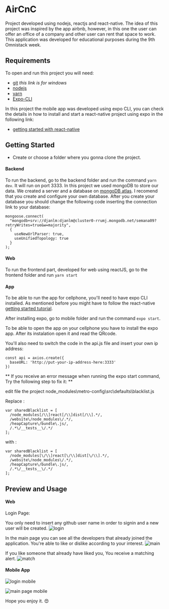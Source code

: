 # AirCnC
Project developed using nodejs, reactjs and react-native. The idea of this project was inspired by the app airbnb, however, in this one the user can offer an office of a company and other user can rent that space to work. 
This application was developed for educational purposes during the 9th Omnistack week.

## Requirements
To open and run this project you will need:
* [git](https://git-scm.com/download/win) *this link is for windows*
* [nodejs](https://nodejs.org/)
* [yarn](https://classic.yarnpkg.com/)
* [Expo-CLI](https://reactnative.dev/docs/0.61/getting-started)

In this project the mobile app was developed using expo CLI, 
you can check the details in how to install and start a react-native project using expo in the following link:
* [getting started with react-native](https://reactnative.dev/docs/0.61/getting-started)

## Getting Started

* Create or choose a folder where you gonna clone the project.


#### Backend
To run the backend, go to the backend folder and run the command `yarn dev`. It will run on port 3333.
In this project we used mongoDB to store our data. We created a server and a database on [mongoDB atlas](https://account.mongodb.com/account/login). 
I recomend that you create and configure your own database. After you create your database you should change the following code inserting the connection link to your database:
```
mongoose.connect(
  "mongodb+srv://djanlm:djanlm@cluster0-rrumj.mongodb.net/semana09?retryWrites=true&w=majority",
  {
    useNewUrlParser: true,
    useUnifiedTopology: true
  }
);
```

#### Web
To run the frontend part, developed for web using reactJS, go to the frontend folder and run `yarn start`

#### App 
To be able to run the app for cellphone, you'll need to have expo CLI installed. As mentioned before you might have to follow the react-native [getting started tutorial](https://reactnative.dev/docs/0.61/getting-started).

After installing expo, go to mobile folder and run the command `expo start`. 

To be able to open the app on your cellphone you have to install the expo app. After its instalation open it and read the QRcode. 

You'll also need to switch the code in the api.js file and insert your own ip address:

```
const api = axios.create({
  baseURL: 'http://put-your-ip-address-here:3333'
})
```
** If you receive an error message when running the expo start command, Try the following step to fix it: **

edit file the project  node_modules\metro-config\src\defaults\blacklist.js

Replace : 

```
var sharedBlacklist = [
  /node_modules[/\\]react[/\\]dist[/\\].*/,
  /website\/node_modules\/.*/,
  /heapCapture\/bundle\.js/,
  /.*\/__tests__\/.*/
];
```

with : 
```
var sharedBlacklist = [
  /node_modules[\/\\]react[\/\\]dist[\/\\].*/,
  /website\/node_modules\/.*/,
  /heapCapture\/bundle\.js/,
  /.*\/__tests__\/.*/
];
```
## Preview and Usage

#### Web

Login Page:

You only need to insert any github user name in order to signin and a new user will be created.
![login](https://github.com/djanlm/SemanaOmniStack8_TINDEV/blob/master/tindev_login_page.png?raw=true)

In the main page you can see all the developers that already joined the application. You're able to like or dislike according to your interest.
![main](https://github.com/djanlm/SemanaOmniStack8_TINDEV/blob/master/tindev_page.png?raw=true)

If you like someone that already have liked you, You receive a matching alert.
![match](https://github.com/djanlm/SemanaOmniStack8_TINDEV/blob/master/match_page_tindev.png?raw=true)


#### Mobile App

![login mobile](https://github.com/djanlm/SemanaOmniStack8_TINDEV/blob/master/login_mobile_page.png?raw=true)

![main page mobile](https://github.com/djanlm/SemanaOmniStack8_TINDEV/blob/master/tidev_mobile_page.png?raw=true)


Hope you enjoy it. :heart_eyes:
